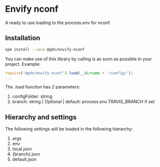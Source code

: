 # Envify nconf
A ready to use loading to the process.env for nconf.

## Installation

```bash
npm install --save @gdn/envify-nconf

```

You can make use of this library by calling is as soon as possible in your project.
Example:

```js
require('@gdn/envify-nconf').load(__dirname + '/config/');
...

```

The .load function has 2 parameters:
1. configFolder: string
2. branch: string | Optional | default: process.env.TRAVIS_BRANCH if set


## Hierarchy and settings
The following settings will be loaded in the following hierarchy:
1. args
2. env
3. local.json
4. {branch}.json
5. default.json



